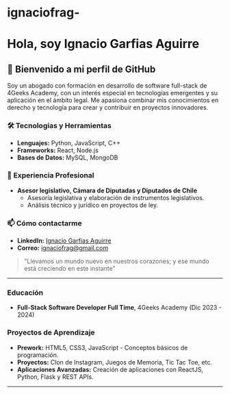 # ignaciofrag-

# Hola, soy Ignacio Garfias Aguirre

## 👋 Bienvenido a mi perfil de GitHub

Soy un abogado con formación en desarrollo de software full-stack de 4Geeks Academy, con un interés especial en tecnologías emergentes y su aplicación en el ámbito legal. Me apasiona combinar mis conocimientos en derecho y tecnología para crear y contribuir en proyectos innovadores.

### 🛠 Tecnologías y Herramientas
- **Lenguajes:** Python, JavaScript, C++
- **Frameworks:** React, Node.js
- **Bases de Datos:** MySQL, MongoDB


### 💼 Experiencia Profesional
- **Asesor legislativo, Cámara de Diputadas y Diputados de Chile**
  - Asesoría legislativa y elaboración de instrumentos legislativos.
  - Análisis técnico y jurídico en proyectos de ley.

### 📫 Cómo contactarme
- **LinkedIn:** [Ignacio Garfias Aguirre](https://www.linkedin.com/in/ignaciofrag/)
- **Correo:** [ignaciofrag@gmail.com](mailto:ignaciofrag@gmail.com)


> "Llevamos un mundo nuevo en nuestros corazones; y ese mundo está creciendo en este instante"

---

### Educación
- **Full-Stack Software Developer Full Time**, 4Geeks Academy (Dic 2023 - 2024)

### Proyectos de Aprendizaje
- **Prework:** HTML5, CSS3, JavaScript - Conceptos básicos de programación.
- **Proyectos:** Clon de Instagram, Juegos de Memoria, Tic Tac Toe, etc.
- **Aplicaciones Avanzadas:** Creación de aplicaciones con ReactJS, Python, Flask y REST APIs.

---

